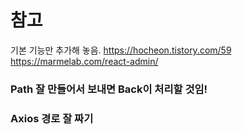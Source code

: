 # 참고
기본 기능만 추가해 놓음.
https://hocheon.tistory.com/59
https://marmelab.com/react-admin/

### Path 잘 만들어서 보내면 Back이 처리할 것임!
### Axios 경로 잘 짜기